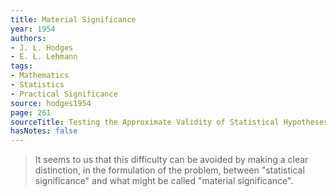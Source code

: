 ```yaml
---
title: Material Significance
year: 1954
authors:
- J. L. Hodges
- E. L. Lehmann
tags:
- Mathematics
- Statistics
- Practical Significance
source: hodges1954
page: 261
sourceTitle: Testing the Approximate Validity of Statistical Hypotheses
hasNotes: false
---
```


> It seems to us that this difficulty can be avoided by making a clear distinction, in the formulation of the problem,
>   between "statistical significance" and what might be called "material significance".
